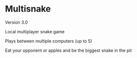# Multisnake

Version 3.0

Local multiplayer snake game

Plays between multiple computers (up to 5)

Eat your opponent or apples and be the biggest snake in the pit

